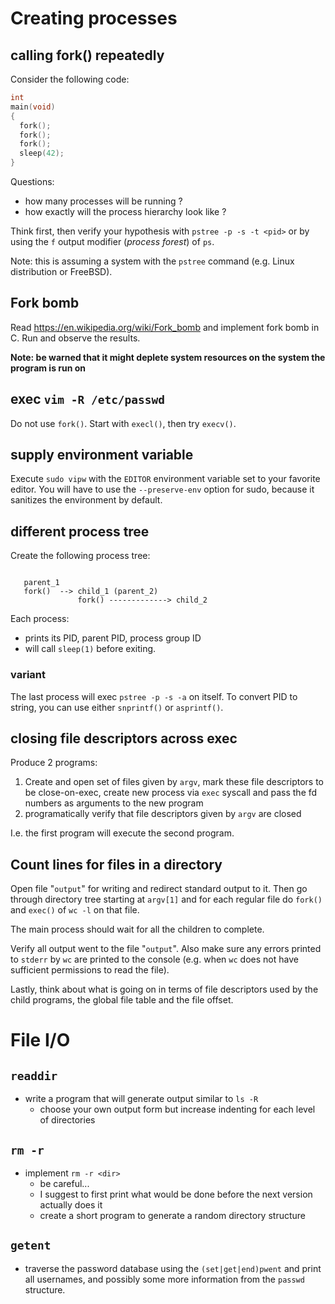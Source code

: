 # Creating processes

## calling fork() repeatedly

Consider the following code:
```C
int
main(void)
{
  fork();
  fork();
  fork();
  sleep(42);
}
```

Questions:
  - how many processes will be running ?
  - how exactly will the process hierarchy look like ?

Think first, then verify your hypothesis with `pstree -p -s -t <pid>` or by using the `f` output modifier (*process forest*) of `ps`.

Note: this is assuming a system with the `pstree` command (e.g. Linux distribution or FreeBSD).

## Fork bomb

Read https://en.wikipedia.org/wiki/Fork_bomb and implement fork bomb in C.
Run and observe the results.

**Note: be warned that it might deplete system resources on the system the program is run on**

## exec `vim -R /etc/passwd`

Do not use `fork()`. Start with `execl()`, then try `execv()`.

## supply environment variable

Execute `sudo vipw` with the `EDITOR` environment variable set to your favorite editor.
You will have to use the `--preserve-env` option for sudo, because it sanitizes the environment by default.

## different process tree

Create the following process tree:

```

   parent_1
   fork()  --> child_1 (parent_2)
               fork() -------------> child_2

```

Each process:
  - prints its PID, parent PID, process group ID
  - will call `sleep(1)` before exiting.

### variant

The last process will exec `pstree -p -s -a` on itself. To convert PID to string, you can use
either `snprintf()` or `asprintf()`.

## closing file descriptors across exec

Produce 2 programs:
  1. Create and open set of files given by `argv`, mark these file descriptors to be close-on-exec, 
     create new process via `exec` syscall and pass the fd numbers as arguments to the new program
  3. programatically verify that file descriptors given by `argv` are closed

I.e. the first program will execute the second program.

## Count lines for files in a directory

Open file "`output`" for writing and redirect standard output to it. Then go through directory tree
starting at `argv[1]` and for each regular file do `fork()` and `exec()` of `wc -l` on that file.

The main process should wait for all the children to complete.

Verify all output went to the file "`output`". Also make sure any errors printed to `stderr`
by `wc` are printed to the console (e.g. when `wc` does not have sufficient permissions to read the file).

Lastly, think about what is going on in terms of file descriptors used by the child programs,
the global file table and the file offset.

# File I/O

## `readdir`

- write a program that will generate output similar to `ls -R`
	- choose your own output form but increase indenting for each level of
	  directories

## `rm -r`

- implement `rm -r <dir>`
  - be careful...
  - I suggest to first print what would be done before the next version actually does it
  - create a short program to generate a random directory structure
  
## `getent`

- traverse the password database using the `(set|get|end)pwent` and print all
  usernames, and possibly some more information from the `passwd` structure.
